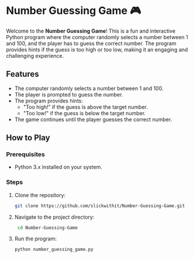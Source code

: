 # Number Guessing Game 🎮

Welcome to the **Number Guessing Game**! This is a fun and interactive Python program where the computer randomly selects a number between 1 and 100, and the player has to guess the correct number. The program provides hints if the guess is too high or too low, making it an engaging and challenging experience.


## **Features**
- The computer randomly selects a number between 1 and 100.
- The player is prompted to guess the number.
- The program provides hints:
  - "Too high!" if the guess is above the target number.
  - "Too low!" if the guess is below the target number.
- The game continues until the player guesses the correct number.

## **How to Play**

### **Prerequisites**
- Python 3.x installed on your system.

### **Steps**
1. Clone the repository:
   ```bash
   git clone https://github.com/slickwithit/Number-Guessing-Game.git

2. Navigate to the project directory:
   ```bash
    cd Number-Guessing-Game  

4. Run the program:
      ```bash
    python number_guessing_game.py
